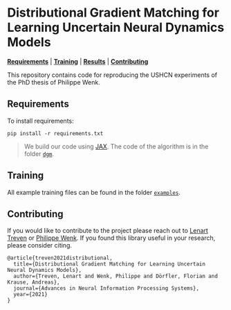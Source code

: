 # Distributional Gradient Matching for Learning Uncertain Neural Dynamics Models

[**Requirements**](#requirements)
| [**Training**](#training)
| [**Results**](#results)
| [**Contributing**](#contributing)

This repository contains code for reproducing the USHCN experiments of the PhD thesis of Philippe Wenk.


## Requirements

To install requirements:

```setup
pip install -r requirements.txt
```

> We build our code using [JAX](https://github.com/google/jax). The code of the algorithm is in the folder [`dgm`](./dgm).

## Training

All example training files can be found in the folder [`examples`](./examples/ushcn). 

## Contributing

If you would like to contribute to the project please reach out to [Lenart Treven](mailto:trevenl@ethz.ch?subject=[DGM]%20Contribution%20to%20DGM) or [Philippe Wenk](mailto:philippewenk@hotmail.com?subject=[DGM]%20Contribution%20to%20DGM). If you found this library useful in your research, please consider citing.
```
@article{treven2021distributional,
  title={Distributional Gradient Matching for Learning Uncertain Neural Dynamics Models},
  author={Treven, Lenart and Wenk, Philippe and Dörfler, Florian and Krause, Andreas},
  journal={Advances in Neural Information Processing Systems},
  year={2021}
}
```
